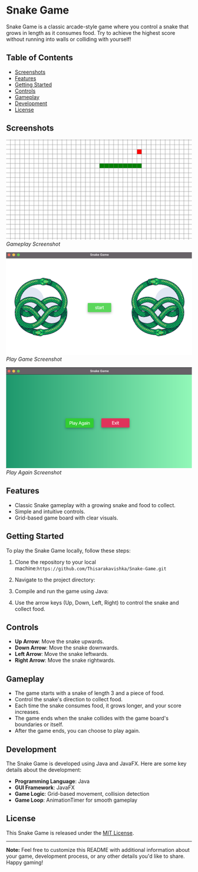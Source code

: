 # Snake Game

Snake Game is a classic arcade-style game where you control a snake that grows in length as it consumes food. Try to achieve the highest score without running into walls or colliding with yourself!


## Table of Contents

- [Screenshots](#screenshots)
- [Features](#features)
- [Getting Started](#getting-started)
- [Controls](#controls)
- [Gameplay](#gameplay)
- [Development](#development)
- [License](#license)

## Screenshots

![Gameplay Screenshot](src/main/resources/com/example/snakegame/assets/GameForm.png)
*Gameplay Screenshot*

![Gameplay Screenshot](src/main/resources/com/example/snakegame/assets/playForm.png)
*Play Game Screenshot*

![Gameplay Screenshot](src/main/resources/com/example/snakegame/assets/GameOver.png)
*Play Again Screenshot*

## Features

- Classic Snake gameplay with a growing snake and food to collect.
- Simple and intuitive controls.
- Grid-based game board with clear visuals.

## Getting Started

To play the Snake Game locally, follow these steps:

1. Clone the repository to your local machine:`https://github.com/Thisarakavishka/Snake-Game.git`
2. Navigate to the project directory:

3. Compile and run the game using Java:

4. Use the arrow keys (Up, Down, Left, Right) to control the snake and collect food.

## Controls

- **Up Arrow**: Move the snake upwards.
- **Down Arrow**: Move the snake downwards.
- **Left Arrow**: Move the snake leftwards.
- **Right Arrow**: Move the snake rightwards.

## Gameplay

- The game starts with a snake of length 3 and a piece of food.
- Control the snake's direction to collect food.
- Each time the snake consumes food, it grows longer, and your score increases.
- The game ends when the snake collides with the game board's boundaries or itself.
- After the game ends, you can choose to play again.

## Development

The Snake Game is developed using Java and JavaFX. Here are some key details about the development:

- **Programming Language**: Java
- **GUI Framework**: JavaFX
- **Game Logic**: Grid-based movement, collision detection
- **Game Loop**: AnimationTimer for smooth gameplay


## License

This Snake Game is released under the [MIT License](LICENSE).

---

**Note:** Feel free to customize this README with additional information about your game, development process, or any other details you'd like to share. Happy gaming!
